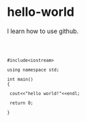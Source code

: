 # hello-world
I learn how to use github.  

<code>
   
    #include<iostream>
  
    using namespace std;
  
    int main()
    {
  
     cout<<"hello world!"<<endl;
     
     return 0;
 
    }
</code>
